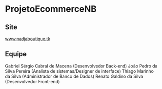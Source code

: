 # ProjetoEcommerceNB

Site
-
www.nadjaboutique.tk

Equipe
-
Gabriel Sérgio Cabral de Macena (Desenvolvedor Back-end)
João Pedro da Silva Pereira (Analista de sistemas/Designer de interface)
Thiago Marinho da Silva (Administrador de Banco de Dados)
Renato Galdino da Silva (Desenvolvedor Front-end)
